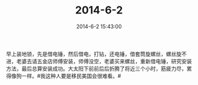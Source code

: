 ﻿---
title: "2014-6-2"
date: 2014-6-2 15:43:00
tags: 文字
categories: 爸爸
---
早上装地锁，先是借电锤，然后借电，打钻，还电锤，借套筒旋螺丝，螺丝旋不进，老婆去请五金店师傅安装，师傅没空，老婆买来螺丝，重新借电锤，研究安装方法，最后总算安装成功。大太阳下前前后后折腾了将近三个小时，筋疲力尽，累得像狗一样。#我这种人要是移民美国会很难看。# ​​​​ 